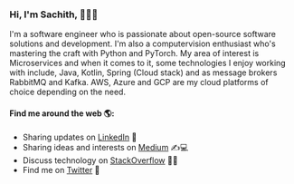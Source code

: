 ### Hi, I'm Sachith, 👋🧑‍💻

I'm a software engineer who is passionate about open-source software solutions and development. I'm also a computervision enthusiast who's mastering the craft with Python and PyTorch. My area of interest is Microservices and when it comes to it, some technologies I enjoy working with include, Java, Kotlin, Spring (Cloud stack) and as message brokers RabbitMQ and Kafka. AWS, Azure and GCP are my cloud platforms of choice depending on the need.

#### Find me around the web 🌎:

  * Sharing updates on [LinkedIn](https://www.linkedin.com/in/sachithdickwella/) 👦
  * Sharing ideas and interests on [Medium](https://medium.com/@sachith.prasanna90) ✍️💻
  * Discuss technology on [StackOverflow](https://stackoverflow.com/users/2028671/sachith-dickwella) 🧑‍🤝‍
  * Find me on [Twitter](https://twitter.com/sachithpd) 🙊
  
